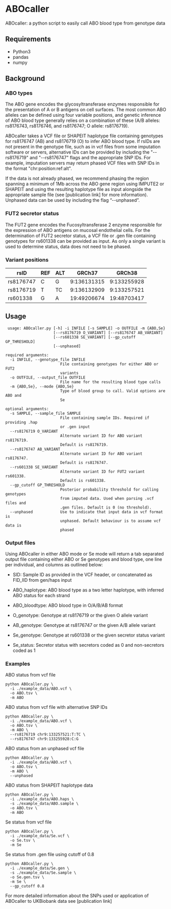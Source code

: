 # ABOcaller
ABOcaller: a python script to easily call ABO blood type from genotype data


## Requirements
- Python3
- pandas
- numpy


## Background
### ABO types
The ABO gene encodes the glycosyltransferase enzymes responsible for the presentation of A or B antigens on cell surfaces. The most common ABO alleles can be defined using four variable positions, and genetic inference of ABO blood type generally relies on a combination of these (A/B alleles: rs8176743, rs8176746, and rs8176747; O allele: rs8176719). 

ABOcaller takes a VCF file or SHAPEIT haplotype file containing genotypes for rs8176747 (AB) and rs8176719 (O) to infer ABO blood type. If rsIDs are not present in the genotype file, such as in vcf files from some imputation software or servers, alternative IDs can be provided by including the "--rs8176719" and "--rs8176747" flags and the appropriate SNP IDs. For example, imputation servers may return phased VCF files with SNP IDs in the format "chr:position:ref:alt". 

If the data is not already phased, we recommend phasing the region spanning a minimum of 1Mb across the ABO gene region using IMPUTE2 or SHAPEIT and using the resulting haplotype file as input alongside the appropriate sample file (see [publication link] for more information). Unphased data can be used by including the flag “--unphased”. 

### FUT2 secretor status
The FUT2 gene encodes the Fucosyltransferase 2 enzyme responsible for the expression of ABO antigens on mucosal endothelial cells. For the determination of FUT2 secretor status, a VCF file or .gen file containing genotypes for rs601338 can be provided as input. As only a single variant is used to determine status, data does not need to be phased.

### Variant positions
| rsID | REF | ALT | GRCh37 | GRCh38 |
| ------------- | ------------- | ------------- | ------------- | ------------- |
| rs8176747  | C | G | 9:136131315  | 9:133255928  |
| rs8176719  | T | TC | 9:136132909  | 9:133257521  |
| rs601338   | G | A | 19:49206674  | 19:48703417  |

## Usage

```
 usage: ABOcaller.py [-h] -i INFILE [-s SAMPLE] -o OUTFILE -m {ABO,Se}
                     [--rs8176719 O_VARIANT] [--rs8176747 AB_VARIANT]
                     [--rs601338 SE_VARIANT] [--gp_cutoff GP_THRESHOLD]
                     [--unphased]

required arguments:
  -i INFILE, --genotype_file INFILE
                        File containing genotypes for either ABO or FUT2
                        variants
  -o OUTFILE, --output_file OUTFILE
                        File name for the resulting blood type calls
  -m {ABO,Se}, --mode {ABO,Se}
                        Type of blood group to call. Valid options are ABO and
                        Se

optional arguments:
  -s SAMPLE, --sample_file SAMPLE
                        File containing sample IDs. Required if providing .hap
                        or .gen input
  --rs8176719 O_VARIANT
                        Alternate variant ID for ABO variant rs8176719.
                        Default is rs8176719.
  --rs8176747 AB_VARIANT
                        Alternate variant ID for ABO variant rs8176747.
                        Default is rs8176747.
  --rs601338 SE_VARIANT
                        Alternate variant ID for FUT2 variant rs601338.
                        Default is rs601338.
  --gp_cutoff GP_THRESHOLD
                        Posterior probability threshold for calling genotypes
                        from imputed data. Used when parsing .vcf files and
                        .gen files. Default is 0 (no threshold).
  --unphased            Use to indicate that input data in vcf format is
                        unphased. Default behaviour is to assume vcf data is
                        phased

```
### Output files 

Using ABOcaller in either ABO mode or Se mode will return a tab separated output file containing either ABO  or Se genotypes and blood type, one line per individual, and columns as outlined below: 

- SID: Sample ID as provided in the VCF header, or concatenated as FID_IID from gen/haps input 

- ABO_haplotype: ABO blood type as a two letter haplotype, with inferred ABO status for each strand 

- ABO_bloodtype: ABO blood type in O/A/B/AB format 

- O_genotype: Genotype at rs8176719 or the given O allele variant 

- AB_genotype: Genotype at rs8176747 or the given A/B allele variant 

- Se_genotype: Genotype at rs601338 or the given secretor status variant 

- Se_status: Secretor status with secretors coded as 0 and non-secretors coded as 1 

### Examples
ABO status from vcf file
```
python ABOcaller.py \
  -i ./example_data/ABO.vcf \
  -o ABO.tsv \
  -m ABO
```

ABO status from vcf file with alternative SNP IDs
```
python ABOcaller.py \
  -i ./example_data/ABO.vcf \
  -o ABO.tsv \
  -m ABO \
  --rs8176719 chr9:133257521:T:TC \
  --rs8176747 chr9:133255928:C:G
```

ABO status from an unphased vcf file
```
python ABOcaller.py \
  -i ./example_data/ABO.vcf \
  -o ABO.tsv \
  -m ABO \
  --unphased
```

ABO status from SHAPEIT haplotype data
```
python ABOcaller.py \
  -i ./example_data/ABO.haps \
  -s ./example_data/ABO.sample \
  -o ABO.tsv \
  -m ABO 
```

Se status from vcf file
```
python ABOcaller.py \
  -i ./example_data/Se.vcf \
  -o Se.tsv \
  -m Se
```

Se status from .gen file using cutoff of 0.8
```
python ABOcaller.py \
  -i ./example_data/Se.gen \
  -s ./example_data/Se.sample \
  -o Se.gen.tsv \
  -m Se \
  --gp_cutoff 0.8
```

For more detailed information about the SNPs used or application of ABOcaller to UKBiobank data see [publication link]